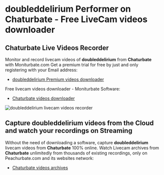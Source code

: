 # doubleddelirium Performer on Chaturbate - Free LiveCam videos downloader

## Chaturbate Live Videos Recorder

Monitor and record livecam videos of **doubleddelirium** from **Chaturbate** with Moniturbate.com
Get a premium trial for free by just and only registering with your Email address:
* [doubleddelirium Premium videos downloader](https://moniturbate.com/request-demo-licence-key.html)

Free livecam videos downloader - Moniturbate Software:
* [Chaturbate videos downloader](https://moniturbate.com/moniturbate-download-software.html)

![doubleddelirium livecam videos recorder](https://peachurnet.com/templates/moniturbate-software.png)


## Capture doubleddelirium videos from the Cloud and watch your recordings on Streaming

Without the need of downloading a software, capture **doubleddelirium** livecam videos from **Chaturbate** 100% online.
Watch Livecam archives from **Chaturbate** unlimitedly from thousands of existing recordings, only on Peachurbate.com and its websites network:
* [Chaturbate videos archives](https://peachurnet.com/)